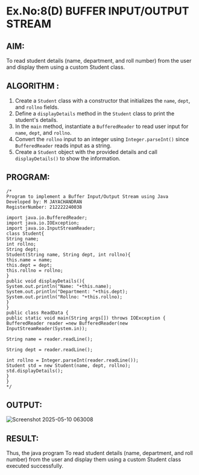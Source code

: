 # Ex.No:8(D) BUFFER INPUT/OUTPUT STREAM

## AIM:
To read student details (name, department, and roll number) from the user and display them using a custom Student class.
## ALGORITHM :

1. Create a `Student` class with a constructor that initializes the `name`, `dept`, and `rollno` fields.
2. Define a `displayDetails` method in the `Student` class to print the student's details.
3. In the `main` method, instantiate a `BufferedReader` to read user input for `name`, `dept`, and `rollno`.
4. Convert the `rollno` input to an integer using `Integer.parseInt()` since `BufferedReader` reads input as a string.
5. Create a `Student` object with the provided details and call `displayDetails()` to show the information.

## PROGRAM:
 ```
/*
Program to implement a Buffer Input/Output Stream using Java
Developed by: M JAYACHANDRAN
RegisterNumber: 212222240038

 import java.io.BufferedReader;
import java.io.IOException;
import java.io.InputStreamReader;
class Student{
String name;
int rollno;
String dept;
Student(String name, String dept, int rollno){
this.name = name;
this.dept = dept;
this.rollno = rollno;
}
public void displayDetails(){
System.out.println("Name: "+this.name);
System.out.println("Department: "+this.dept);
System.out.println("Rollno: "+this.rollno);
}
}
public class ReadData {
public static void main(String args[]) throws IOException {
BufferedReader reader =new BufferedReader(new InputStreamReader(System.in));

String name = reader.readLine();

String dept = reader.readLine();

int rollno = Integer.parseInt(reader.readLine());
Student std = new Student(name, dept, rollno);
std.displayDetails();
}
}
*/
```

## OUTPUT:


![Screenshot 2025-05-10 063008](https://github.com/user-attachments/assets/88bb44dc-370b-4ff7-a0a6-a0c55ae97b6f)

## RESULT:
Thus, the java program To read student details (name, department, and roll number) from the user and display them using a custom Student class executed successfully.


